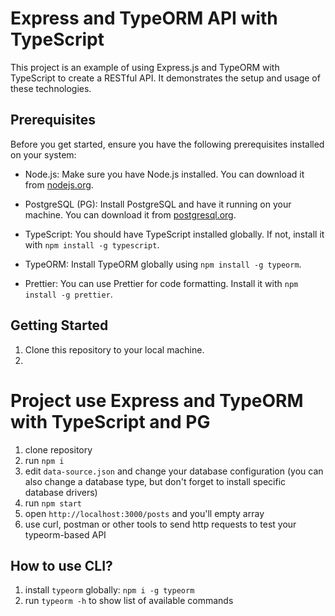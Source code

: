 # Express and TypeORM API with TypeScript

This project is an example of using Express.js and TypeORM with TypeScript to create a RESTful API. It demonstrates the setup and usage of these technologies.

## Prerequisites

Before you get started, ensure you have the following prerequisites installed on your system:

- Node.js: Make sure you have Node.js installed. You can download it from [nodejs.org](https://nodejs.org/).

- PostgreSQL (PG): Install PostgreSQL and have it running on your machine. You can download it from [postgresql.org](https://www.postgresql.org/).

- TypeScript: You should have TypeScript installed globally. If not, install it with `npm install -g typescript`.

- TypeORM: Install TypeORM globally using `npm install -g typeorm`.

- Prettier: You can use Prettier for code formatting. Install it with `npm install -g prettier`.

## Getting Started

1. Clone this repository to your local machine.
2. 


# Project use Express and TypeORM with TypeScript and PG

1. clone repository 
2. run `npm i`
3. edit `data-source.json` and change your database configuration (you can also change a database type, but don't forget to install specific database drivers)
4. run `npm start`
5. open `http://localhost:3000/posts` and you'll empty array
6. use curl, postman or other tools to send http requests to test your typeorm-based API

## How to use CLI?

1. install `typeorm` globally: `npm i -g typeorm`
2. run `typeorm -h` to show list of available commands